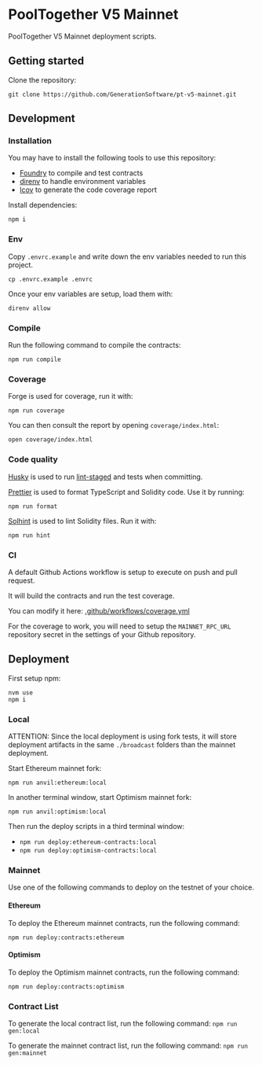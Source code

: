 # PoolTogether V5 Mainnet

PoolTogether V5 Mainnet deployment scripts.

## Getting started

Clone the repository:

```
git clone https://github.com/GenerationSoftware/pt-v5-mainnet.git
```

## Development

### Installation

You may have to install the following tools to use this repository:

- [Foundry](https://github.com/foundry-rs/foundry) to compile and test contracts
- [direnv](https://direnv.net/) to handle environment variables
- [lcov](https://github.com/linux-test-project/lcov) to generate the code coverage report

Install dependencies:

```
npm i
```

### Env

Copy `.envrc.example` and write down the env variables needed to run this project.

```
cp .envrc.example .envrc
```

Once your env variables are setup, load them with:

```
direnv allow
```

### Compile

Run the following command to compile the contracts:

```
npm run compile
```

### Coverage

Forge is used for coverage, run it with:

```
npm run coverage
```

You can then consult the report by opening `coverage/index.html`:

```
open coverage/index.html
```

### Code quality

[Husky](https://typicode.github.io/husky/#/) is used to run [lint-staged](https://github.com/okonet/lint-staged) and tests when committing.

[Prettier](https://prettier.io) is used to format TypeScript and Solidity code. Use it by running:

```
npm run format
```

[Solhint](https://protofire.github.io/solhint/) is used to lint Solidity files. Run it with:

```
npm run hint
```

### CI

A default Github Actions workflow is setup to execute on push and pull request.

It will build the contracts and run the test coverage.

You can modify it here: [.github/workflows/coverage.yml](.github/workflows/coverage.yml)

For the coverage to work, you will need to setup the `MAINNET_RPC_URL` repository secret in the settings of your Github repository.

## Deployment

First setup npm:

```
nvm use
npm i
```

### Local

ATTENTION: Since the local deployment is using fork tests, it will store deployment artifacts in the same `./broadcast` folders than the mainnet deployment.

Start Ethereum mainnet fork:

`npm run anvil:ethereum:local`

In another terminal window, start Optimism mainnet fork:

`npm run anvil:optimism:local`

Then run the deploy scripts in a third terminal window:
- `npm run deploy:ethereum-contracts:local`
- `npm run deploy:optimism-contracts:local`

### Mainnet

Use one of the following commands to deploy on the testnet of your choice.

#### Ethereum

To deploy the Ethereum mainnet contracts, run the following command:

`npm run deploy:contracts:ethereum`

#### Optimism

To deploy the Optimism mainnet contracts, run the following command:

`npm run deploy:contracts:optimism`

### Contract List

To generate the local contract list, run the following command: `npm run gen:local`

To generate the mainnet contract list, run the following command: `npm run gen:mainnet`

